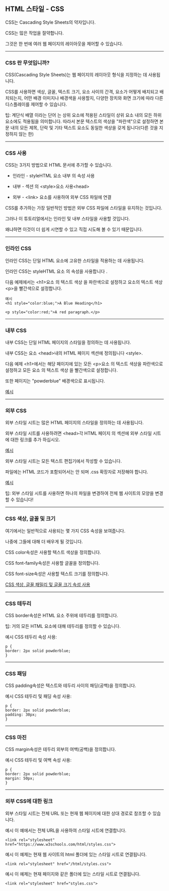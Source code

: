 ## HTML 스타일 - CSS

CSS는 Cascading Style Sheets의 약자입니다.

CSS는 많은 작업을 절약합니다. 

그것은 한 번에 여러 웹 페이지의 레이아웃을 제어할 수 있습니다.

***
### CSS 란 무엇입니까?
CSS(Cascading Style Sheets)는 웹 페이지의 레이아웃 형식을 지정하는 데 사용됩니다.

CSS를 사용하면 색상, 글꼴, 텍스트 크기, 요소 사이의 간격, 요소가 어떻게 배치되고 배치되는지, 어떤 배경 이미지나 배경색을 사용할지, 다양한 장치와 화면 크기에 따라 다른 디스플레이를 제어할 수 있습니다.

팁: 계단식 배열 이라는 단어 는 상위 요소에 적용된 스타일이 상위 요소 내의 모든 하위 요소에도 적용됨을 의미합니다. 따라서 본문 텍스트의 색상을 "파란색"으로 설정하면 본문 내의 모든 제목, 단락 및 기타 텍스트 요소도 동일한 색상을 갖게 됩니다(다른 것을 지정하지 않는 한)

***
### CSS 사용
CSS는 3가지 방법으로 HTML 문서에 추가할 수 있습니다.

- 인라인 - styleHTML 요소 내부 의 속성 사용

- 내부 - 섹션 의 \<style>요소 사용\<head>

- 외부 - \<link> 요소를 사용하여 외부 CSS 파일에 연결

CSS를 추가하는 가장 일반적인 방법은 외부 CSS 파일에 스타일을 유지하는 것입니다.

그러나 이 튜토리얼에서는 인라인 및 내부 스타일을 사용할 것입니다. 

왜냐하면 이것이 더 쉽게 시연할 수 있고 직접 시도해 볼 수 있기 때문입니다.

***
### 인라인 CSS
인라인 CSS는 단일 HTML 요소에 고유한 스타일을 적용하는 데 사용됩니다.

인라인 CSS는 styleHTML 요소 의 속성을 사용합니다 .

다음 예제에서는 \<h1>요소 의 텍스트 색상 을 파란색으로 설정하고 요소의 텍스트 색상 \<p>을 빨간색으로 설정합니다.

    예시
    <h1 style="color:blue;">A Blue Heading</h1>

    <p style="color:red;">A red paragraph.</p>


***
### 내부 CSS
내부 CSS는 단일 HTML 페이지의 스타일을 정의하는 데 사용됩니다.

내부 CSS는 요소 \<head>내의 HTML 페이지 섹션에 정의됩니다 \<style>.

다음 예제 \<h1>에서는 해당 페이지에 있는 모든 \<p>요소 의 텍스트 색상을 파란색으로 설정하고 모든 요소 의 텍스트 색상 을 빨간색으로 설정합니다. 

또한 페이지는 "powderblue" 배경색으로 표시됩니다. 

[예시](./W3_HTML_day09-1.html)

***
### 외부 CSS
외부 스타일 시트는 많은 HTML 페이지의 스타일을 정의하는 데 사용됩니다.

외부 스타일 시트를 사용하려면 \<head>각 HTML 페이지 의 섹션에 외부 스타일 시트에 대한 링크를 추가 하십시오.

[예시](./W3_HTML_day09-2.html)


외부 스타일 시트는 모든 텍스트 편집기에서 작성할 수 있습니다. 

파일에는 HTML 코드가 포함되어서는 안 되며 .css 확장자로 저장해야 합니다.

[예시](W3_HTML_day09.css)



팁: 외부 스타일 시트를 사용하면 하나의 파일을 변경하여 전체 웹 사이트의 모양을 변경할 수 있습니다!

***
### CSS 색상, 글꼴 및 크기
여기에서는 일반적으로 사용되는 몇 가지 CSS 속성을 보여줍니다. 

나중에 그들에 대해 더 배우게 될 것입니다.

CSS color속성은 사용할 텍스트 색상을 정의합니다.

CSS font-family속성은 사용할 글꼴을 정의합니다.

CSS font-size속성은 사용할 텍스트 크기를 정의합니다.

[CSS 색상, 글꼴 패밀리 및 글꼴 크기 속성 사용](./W3_HTML_day09-3.html)


***
### CSS 테두리
CSS border속성은 HTML 요소 주위에 테두리를 정의합니다.

팁: 거의 모든 HTML 요소에 대해 테두리를 정의할 수 있습니다.

예시
CSS 테두리 속성 사용: 

    p {
    border: 2px solid powderblue;
    }

***
### CSS 패딩
CSS padding속성은 텍스트와 테두리 사이의 패딩(공백)을 정의합니다.

예시
CSS 테두리 및 패딩 속성 사용:

    p {
    border: 2px solid powderblue;
    padding: 30px;
    }

***
### CSS 마진
CSS margin속성은 테두리 외부의 여백(공백)을 정의합니다.

예시
CSS 테두리 및 여백 속성 사용:

    p {
    border: 2px solid powderblue;
    margin: 50px;
    }

***
### 외부 CSS에 대한 링크
외부 스타일 시트는 전체 URL 또는 현재 웹 페이지에 대한 상대 경로로 참조할 수 있습니다.

예시
이 예에서는 전체 URL을 사용하여 스타일 시트에 연결합니다.

    <link rel="stylesheet" href="https://www.w3schools.com/html/styles.css">

예시
이 예제는 현재 웹 사이트의 html 폴더에 있는 스타일 시트로 연결됩니다. 

    <link rel="stylesheet" href="/html/styles.css">

예시
이 예제는 현재 페이지와 같은 폴더에 있는 스타일 시트로 연결됩니다.

    <link rel="stylesheet" href="styles.css">